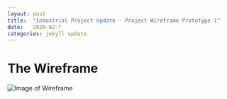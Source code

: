 ```yaml
---
layout: post
title:  "Industrial Project Update - Project Wireframe Prototype 1"
date:   2020-02-7
categories: jekyll update
---
```


# The Wireframe 

![Image of Wireframe](https://github.com/pratikpatelx/pratikpatelx.github.io/assets/images/pratik.png)
